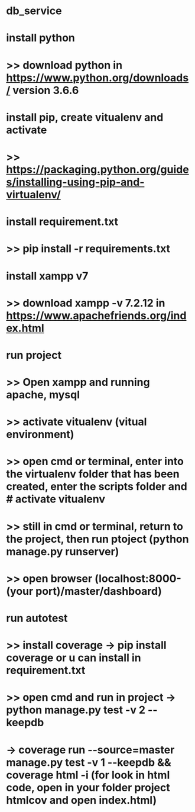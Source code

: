 # db_service


# install python
#   >> download python in https://www.python.org/downloads/ version 3.6.6

# install pip, create vitualenv and activate
#   >> https://packaging.python.org/guides/installing-using-pip-and-virtualenv/

# install requirement.txt
#   >> pip install -r requirements.txt

# install xampp v7
#   >> download xampp -v 7.2.12 in https://www.apachefriends.org/index.html 

# run project
#   >> Open xampp and running apache, mysql
#   >> activate vitualenv (vitual environment)
#   >> open cmd or terminal, enter into the virtualenv folder that has been created, enter the scripts folder and        # activate vitualenv
#   >> still in cmd or terminal, return to the project, then run ptoject (python manage.py runserver)
#   >> open browser (localhost:8000-(your port)/master/dashboard)
# run autotest
#   >> install coverage -> pip install coverage or u can install in requirement.txt
#   >> open cmd and run in project -> python manage.py test -v 2 --keepdb 
#                                  -> coverage run --source=master manage.py test -v 1 --keepdb && coverage html -i (for look in html code, open in your folder project htmlcov and open index.html)
         



